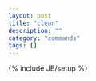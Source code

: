```yaml
---
layout: post
title: "clean"
description: ""
category: "commands"
tags: []
---
```

{% include JB/setup %}

